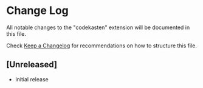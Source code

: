 # Change Log

All notable changes to the "codekasten" extension will be documented in this file.

Check [Keep a Changelog](http://keepachangelog.com/) for recommendations on how to structure this file.

## [Unreleased]

- Initial release